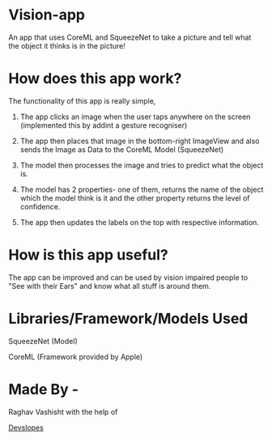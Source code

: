 # Vision-app

An app that uses CoreML and SqueezeNet to take a picture and tell what the object it thinks is in the picture!

# How does this app work?

The functionality of this app is really simple, 

1) The app clicks an image when the user taps anywhere on the screen (implemented this by addint a gesture recogniser) 

2) The app then places that image in the bottom-right ImageView and also sends the Image as Data to the CoreML Model (SqueezeNet) 

3) The model then processes the image and tries to predict what the object is.

4) The model has 2 properties- one of them, returns the name of the object which the model think is it and the other property returns the level of confidence. 

5) The app then updates the labels on the top with respective information.

# How is this app useful?

The app can be improved and can be used by vision impaired people to "See with their Ears" and know what all stuff is around them.

# Libraries/Framework/Models Used

SqueezeNet (Model)

CoreML (Framework provided by Apple)


# Made By -

Raghav Vashisht with the help of

[Devslopes](https://devslopes.com/)
